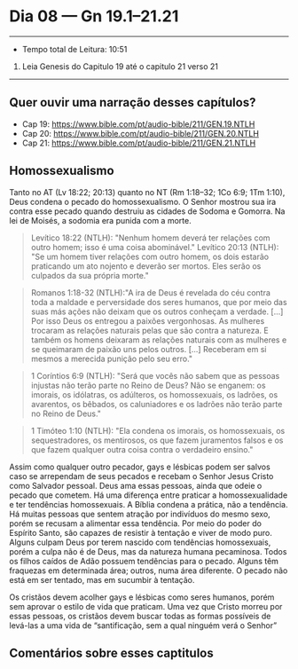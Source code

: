 # Dia 08 — Gn 19.1–21.21

--- 

- Tempo total de Leitura: 10:51

1. Leia Genesis do Capitulo 19 até o capitulo 21 verso 21

---

## Quer ouvir uma narração desses capítulos?

- Cap 19: https://www.bible.com/pt/audio-bible/211/GEN.19.NTLH
- Cap 20: https://www.bible.com/pt/audio-bible/211/GEN.20.NTLH
- Cap 21: https://www.bible.com/pt/audio-bible/211/GEN.21.NTLH

## Homossexualismo
Tanto no AT (Lv 18:22; 20:13) quanto no NT (Rm 1:18–32; 1Co 6:9; 1Tm 1:10), Deus condena o pecado do homossexualismo. 
O Senhor mostrou sua ira contra esse pecado quando destruiu as cidades de Sodoma e Gomorra. Na lei de Moisés, a sodomia era punida com a morte.

> Levítico 18:22 (NTLH): "Nenhum homem deverá ter relações com outro homem; isso é uma coisa abominável."
> Levítico 20:13 (NTLH): "Se um homem tiver relações com outro homem, os dois estarão praticando um ato nojento e deverão ser mortos. Eles serão os culpados da sua própria morte."

> Romanos 1:18-32 (NTLH):"A ira de Deus é revelada do céu contra toda a maldade e perversidade dos seres humanos, que por meio das suas más ações não deixam que os outros conheçam a verdade. 
> [...] Por isso Deus os entregou a paixões vergonhosas. As mulheres trocaram as relações naturais pelas que são contra a natureza. 
> E também os homens deixaram as relações naturais com as mulheres e se queimaram de paixão uns pelos outros. [...] Receberam em si mesmos a merecida punição pelo seu erro."

> 1 Coríntios 6:9 (NTLH): "Será que vocês não sabem que as pessoas injustas não terão parte no Reino de Deus? Não se enganem: os imorais, os idólatras, os adúlteros, os homossexuais, os ladrões, os avarentos, os bêbados, os caluniadores e os ladrões não terão parte no Reino de Deus."

> 1 Timóteo 1:10 (NTLH): "Ela condena os imorais, os homossexuais, os sequestradores, os mentirosos, os que fazem juramentos falsos e os que fazem qualquer outra coisa contra o verdadeiro ensino."

Assim como qualquer outro pecador, gays e lésbicas podem ser salvos caso se arrependam de seus pecados e recebam o Senhor 
Jesus Cristo como Salvador pessoal. Deus ama essas pessoas, ainda que odeie o pecado que cometem.
Há uma diferença entre praticar a homossexualidade e ter tendências homossexuais. A Bíblia condena a prática, não a tendência. 
Há muitas pessoas que sentem atração por indivíduos do mesmo sexo, porém se recusam a alimentar essa tendência. Por meio do poder 
do Espírito Santo, são capazes de resistir à tentação e viver de modo puro.
Alguns culpam Deus por terem nascido com tendências homossexuais, porém a culpa não é de Deus, mas da natureza humana pecaminosa. 
Todos os filhos caídos de Adão possuem tendências para o pecado. Alguns têm fraquezas em determinada área; outros, numa área 
diferente. O pecado não está em ser tentado, mas em sucumbir à tentação.

Os cristãos devem acolher gays e lésbicas como seres humanos, porém sem aprovar o estilo de vida que praticam. Uma vez que Cristo morreu por essas pessoas,
os cristãos devem buscar todas as formas possíveis de levá-las a uma vida de “santificação, sem a qual ninguém verá o Senhor”

## Comentários sobre esses captitulos
